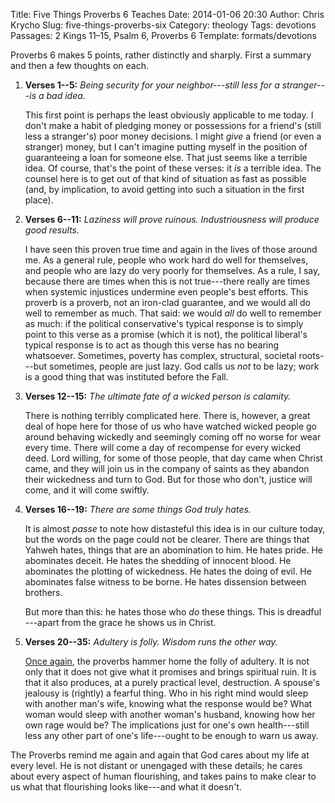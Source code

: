 Title: Five Things Proverbs 6 Teaches
Date: 2014-01-06 20:30
Author: Chris Krycho
Slug: five-things-proverbs-six
Category: theology
Tags: devotions
Passages: 2 Kings 11–15, Psalm 6, Proverbs 6
Template: formats/devotions

Proverbs 6 makes 5 points, rather distinctly and sharply. First a summary and
then a few thoughts on each.

1. **Verses 1--5:** *Being security for your neighbor---still less for a
   stranger---is a bad idea.*
	
	This first point is perhaps the least obviously applicable to me today. I
	don't make a habit of pledging money or possessions for a friend's (still
	less a stranger's) poor money decisions. I might *give* a friend (or even a
	stranger) money, but I can't imagine putting myself in the position of
	guaranteeing a loan for someone else. That just seems like a terrible idea.
	Of course, that's the point of these verses: it *is* a terrible idea. The
	counsel here is to get out of that kind of situation as fast as possible
	(and, by implication, to avoid getting into such a situation in the first
	place).
	
2. **Verses 6--11:** *Laziness will prove ruinous. Industriousness will produce
   good results.*
	
	I have seen this proven true time and again in the lives of those around me.
	As a general rule, people who work hard do well for themselves, and people
	who are lazy do very poorly for themselves. As a rule, I say, because there
	are times when this is not true---there really are times when systemic
	injustices undermine even people's best efforts. This proverb is a proverb,
	not an iron-clad guarantee, and we would all do well to remember as much.
	That said: we would *all* do well to remember as much: if the political
	conservative's typical response is to simply point to this verse as a
	promise (which it is not), the political liberal's typical response is to
	act as though this verse has no bearing whatsoever. Sometimes, poverty has
	complex, structural, societal roots---but sometimes, people are just lazy.
	God calls us *not* to be lazy; work is a good thing that was instituted
	before the Fall.
	
3. **Verses 12--15:** *The ultimate fate of a wicked person is calamity.*
	
	There is nothing terribly complicated here. There is, however, a great deal
	of hope here for those of us who have watched wicked people go around
	behaving wickedly and seemingly coming off no worse for wear every time.
	There will come a day of recompense for every wicked deed. Lord willing, for
	some of those people, that day came when Christ came, and they will join us
	in the company of saints as they abandon their wickedness and turn to God.
	But for those who don't, justice will come, and it will come swiftly.
	
4. **Verses 16--19:** *There are some things God truly hates.*
	
	It is almost *passe* to note how distasteful this idea is in our culture
	today, but the words on the page could not be clearer. There are things that
	Yahweh hates, things that are an abomination to him. He hates pride. He
	abominates deceit. He hates the shedding of innocent blood. He abominates
	the plotting of wickedness. He hates the doing of evil. He abominates false
	witness to be borne. He hates dissension between brothers.
	
	But more than this: he hates those who *do* these things. This is dreadful
	---apart from the grace he shows us in Christ.
	
5. **Verses 20--35:** *Adultery is folly. Wisdom runs the other way.*
	
	[Once again](/2014/01/folly-of-sin), the proverbs hammer home the folly of
	adultery. It is not only that it does not give what it promises and brings
	spiritual ruin. It is that it also produces, at a purely practical level,
	destruction. A spouse's jealousy is (rightly) a fearful thing. Who in his
	right mind would sleep with another man's wife, knowing what the response
	would be? What woman would sleep with another woman's husband, knowing how
	her own rage would be? The implications just for one's own health---still
	less any other part of one's life---ought to be enough to warn us away.
	
The Proverbs remind me again and again that God cares about my life at every
level. He is not distant or unengaged with these details; he cares about every
aspect of human flourishing, and takes pains to make clear to us what that
flourishing looks like---and what it doesn't.